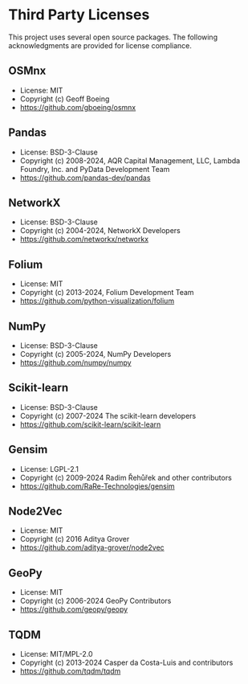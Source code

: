 # Third Party Licenses

This project uses several open source packages. The following acknowledgments are provided for license compliance.

## OSMnx
- License: MIT
- Copyright (c) Geoff Boeing
- https://github.com/gboeing/osmnx

## Pandas
- License: BSD-3-Clause
- Copyright (c) 2008-2024, AQR Capital Management, LLC, Lambda Foundry, Inc. and PyData Development Team
- https://github.com/pandas-dev/pandas

## NetworkX
- License: BSD-3-Clause
- Copyright (c) 2004-2024, NetworkX Developers
- https://github.com/networkx/networkx

## Folium
- License: MIT
- Copyright (c) 2013-2024, Folium Development Team
- https://github.com/python-visualization/folium

## NumPy
- License: BSD-3-Clause
- Copyright (c) 2005-2024, NumPy Developers
- https://github.com/numpy/numpy

## Scikit-learn
- License: BSD-3-Clause
- Copyright (c) 2007-2024 The scikit-learn developers
- https://github.com/scikit-learn/scikit-learn

## Gensim
- License: LGPL-2.1
- Copyright (c) 2009-2024 Radim Řehůřek and other contributors
- https://github.com/RaRe-Technologies/gensim

## Node2Vec
- License: MIT
- Copyright (c) 2016 Aditya Grover
- https://github.com/aditya-grover/node2vec

## GeoPy
- License: MIT
- Copyright (c) 2006-2024 GeoPy Contributors
- https://github.com/geopy/geopy

## TQDM
- License: MIT/MPL-2.0
- Copyright (c) 2013-2024 Casper da Costa-Luis and contributors
- https://github.com/tqdm/tqdm 